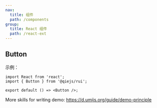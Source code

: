 ```yaml
---
nav:
  title: 组件
  path: /components
group:
  title: React 组件
  path: /react-ext
---
```


## Button

示例：

```tsx
import React from 'react';
import { Button } from '@qiejs/rui';

export default () => <Button />;
```

More skills for writing demo: https://d.umijs.org/guide/demo-principle
